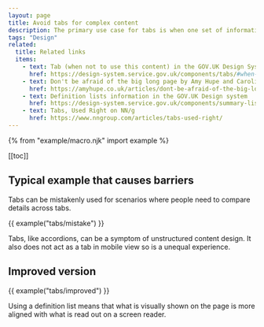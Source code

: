 ```yaml
---
layout: page
title: Avoid tabs for complex content
description: The primary use case for tabs is when one set of information is far more important than others and does not need to be compared.
tags: "Design"
related:
  title: Related links
  items:
    - text: Tab (when not to use this content) in the GOV.UK Design System
      href: https://design-system.service.gov.uk/components/tabs/#when-not-to-use-this-component
    - text: Don't be afraid of the big long page by Amy Hupe and Caroline Jarrett
      href: https://amyhupe.co.uk/articles/dont-be-afraid-of-the-big-long-page/
    - text: Definition lists information in the GOV.UK Design system
      href: https://design-system.service.gov.uk/components/summary-list/
    - text: Tabs, Used Right on NN/g
      href: https://www.nngroup.com/articles/tabs-used-right/
---
```


{% from "example/macro.njk" import example %}

[[toc]]

## Typical example that causes barriers

Tabs can be mistakenly used for scenarios where people need to compare details across tabs.

{{ example("tabs/mistake") }}

Tabs, like accordions, can be a symptom of unstructured content design. It also does not act as a tab in mobile view so is a unequal experience.

## Improved version

{{ example("tabs/improved") }}

Using a definition list means that what is visually shown on the page is more aligned with what is read out on a screen reader.
